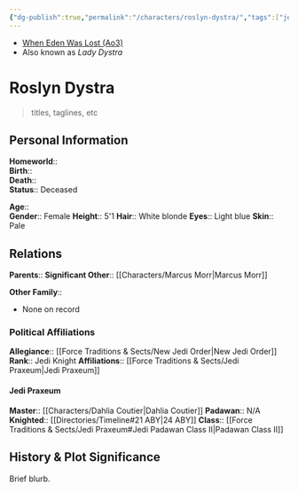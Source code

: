 ```yaml
---
{"dg-publish":true,"permalink":"/characters/roslyn-dystra/","tags":["jedipraxeum","jediknight","newjediorder","i ii iii iv v vi vii","forcesensitive","unfinished"]}
---
```


- [When Eden Was Lost (Ao3)](https://archiveofourown.org/works/19334440/chapters/45992584)
- Also known as *Lady Dystra*
# Roslyn Dystra
>titles, taglines, etc

## Personal Information

**Homeworld**::  
**Birth**::  
**Death**::  
**Status**::  Deceased

**Age**::  
**Gender**::  Female
**Height**::  5'1
**Hair**::  White blonde
**Eyes**::  Light blue
**Skin**::  Pale

## Relations

**Parents**:: 
**Significant Other**::  [[Characters/Marcus Morr\|Marcus Morr]]

**Other Family**::
- None on record

### Political Affiliations

**Allegiance**::  [[Force Traditions & Sects/New Jedi Order\|New Jedi Order]]
**Rank**::  Jedi Knight
**Affiliations**::  [[Force Traditions & Sects/Jedi Praxeum\|Jedi Praxeum]]

#### Jedi Praxeum

**Master**::  [[Characters/Dahlia Coutier\|Dahlia Coutier]]
**Padawan**::  N/A
**Knighted**::  [[Directories/Timeline#21 ABY\|24 ABY]]
**Class**::  [[Force Traditions & Sects/Jedi Praxeum#Jedi Padawan Class II\|Padawan Class II]]

## History & Plot Significance
Brief blurb.